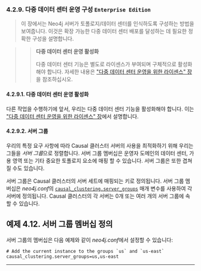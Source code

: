 ### 4.2.9. 다중 데이터 센터 운영 구성 `Enterprise Edition`
> 이 장에서는 Neo4j 서버가 토폴로지/데이터 센터를 인식하도록 구성하는 방법을 보여줍니다. 이것은 확장 가능한 다중 데이터 센터 배포를 달성하는 데 필요한 정확한 구성을 설명합니다.

>> **다중 데이터 센터 운영 활성화**
>>
>> 다중 데이터 센터 기능은 별도로 라이센스가 부여되며 구체적으로 활성화해야 합니다. 자세한 내용은 ["다중 데이터 센터 운영을 위한 라이센스" 장](../multi-data-center.md#다중-데이터-센터-운영을-위한-라이센스)을 참조하십시오.

#### 4.2.9.1. 다중 데이터 센터 운영 활성화
다른 작업을 수행하기에 앞서, 우리는 다중 데이터 센터 기능을 활성화해야 합니다. 이는 ["다중 데이터 센터 운영을 위한 라이센스" 장](../multi-data-center.md#다중-데이터-센터-운영을-위한-라이센스)에서 설명합니다.

#### 4.2.9.2. 서버 그룹
우리의 특정 요구 사항에 따라 Causal 클러스터 서버의 사용을 최적화하기 위해 우리는 그들을 *서버 그룹*으로 정렬합니다. 서버 그룹 멤버십은 운영자 도메인의 데이터 센터, 가용 영역 또는 기타 중요한 토폴로지 요소에 매핑 할 수 있습니다. 서버 그룹은 또한 겹쳐질 수도 있습니다.

서버 그룹은 Causal 클러스터의 서버 세트에 매핑되는 키로 정의됩니다. 서버 그룹 멤버십은 *neo4j.conf*의 [`causal_clustering.server_groups`](https://neo4j.com/docs/operations-manual/3.4/reference/configuration-settings/#config_causal_clustering.server_groups) 매개 변수를 사용하여 각 서버에 정의됩니다. Causal 클러스터의 각 서버는 0개 또는 여러 개의 서버 그룹에 속할 수 있습니다.

**예제 4.12. 서버 그룹 멤버십 정의**
-----------------------------
서버 그룹의 멤버십은 다음 예제와 같이 *neo4j.conf*에서 설정할 수 있습니다:
`````````````````
# Add the current instance to the groups `us` and `us-east`
causal_clustering.server_groups=us,us-east
`````````````````
-----------------------
